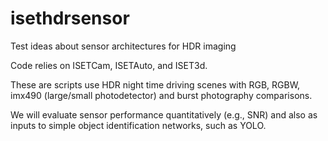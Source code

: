# isethdrsensor

Test ideas about sensor architectures for HDR imaging

Code relies on ISETCam, ISETAuto, and ISET3d.

These are scripts use HDR night time driving scenes with RGB, RGBW, imx490 (large/small photodetector) and burst photography comparisons.

We will evaluate sensor performance quantitatively (e.g., SNR) and also as inputs to simple object identification networks, such as YOLO.


